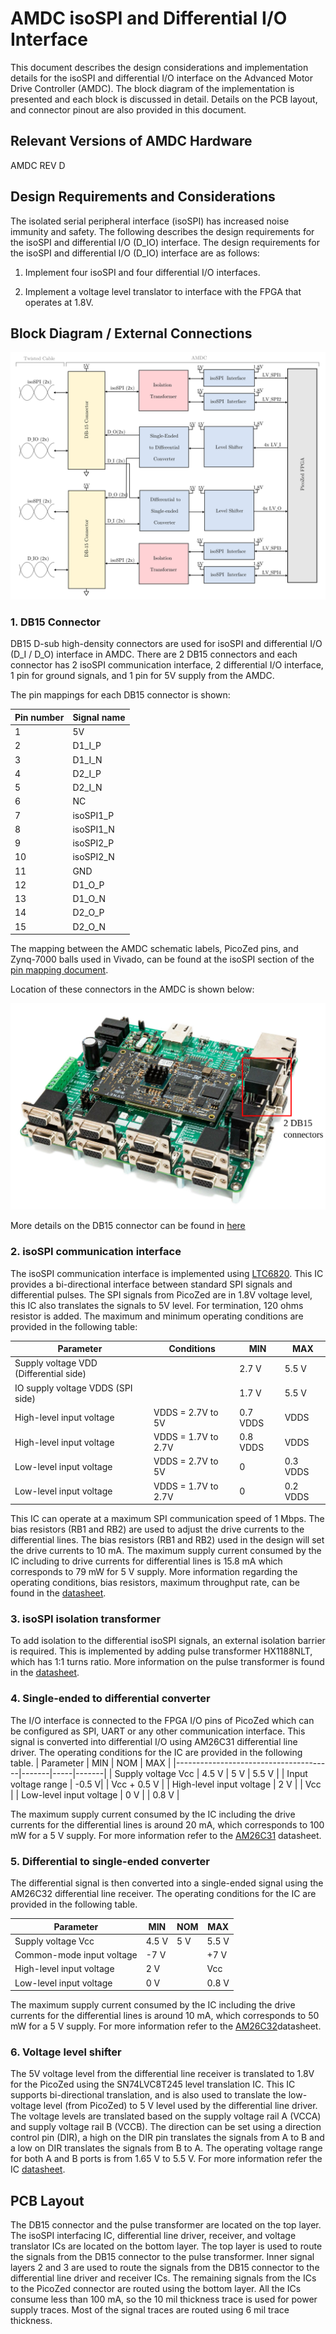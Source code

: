 # AMDC isoSPI and Differential I/O Interface

This document describes the design considerations and implementation details for the isoSPI and differential I/O interface on the Advanced Motor Drive Controller (AMDC). The block diagram of the implementation is presented and each block is discussed in detail. Details on the PCB layout, and connector pinout are also provided in this document.


## Relevant Versions of AMDC Hardware

AMDC REV D


## Design Requirements and Considerations

The isolated serial peripheral interface (isoSPI) has increased noise immunity and safety. The following describes the design requirements for the isoSPI and differential I/O (D_IO) interface. The design requirements for the isoSPI and differential I/O (D_IO) interface are as follows:

1. Implement four isoSPI and four differential I/O interfaces.

2. Implement a voltage level translator to interface with the FPGA that operates at 1.8V.


## Block Diagram / External Connections

<img src="images/amdc-isoSPI.svg" />

### 1. DB15 Connector

DB15 D-sub high-density connectors are used for isoSPI and differential I/O (D_I / D_O) interface in AMDC. There are 2 DB15 connectors and each connector has 2 isoSPI communication interface, 2 differential I/O interface, 1 pin for ground signals, and 1 pin for 5V supply from the AMDC.

The pin mappings for each DB15 connector is shown:

| Pin number | Signal name |
|------------|--------|
| 1 | 5V |
| 2 | D1_I_P |
| 3 | D1_I_N |
| 4 | D2_I_P |
| 5 | D2_I_N |
| 6 | NC |
| 7 | isoSPI1_P |
| 8 | isoSPI1_N |
| 9 | isoSPI2_P |
| 10 | isoSPI2_N |
| 11 | GND |
| 12 | D1_O_P |
| 13 | D1_O_N |
| 14 | D2_O_P |
| 15 | D2_O_N |

The mapping between the AMDC schematic labels, PicoZed pins, and Zynq-7000 balls used in Vivado, can be found at the isoSPI section of the [pin mapping document](RevD-PinMapping.md#encoder).

Location of these connectors in the AMDC is shown below:

<img src="images/amdc-isoSPI-input-highlighted.svg" />

More details on the DB15 connector can be found in [here](https://content.norcomp.net/rohspdfs/Connectors/17Y/178/513/178-H15-513R497.pdf)

### 2. isoSPI communication interface

The isoSPI communication interface is implemented using [LTC6820](https://www.analog.com/media/en/technical-documentation/data-sheets/LTC6820.pdf). This IC provides a bi-directional interface between standard SPI signals and differential pulses. The SPI signals from PicoZed are in 1.8V voltage level, this IC also translates the signals to 5V level. For termination, 120 ohms resistor is added. The maximum and minimum operating conditions are provided in the following table:

| Parameter                             |    Conditions     |   MIN   |  MAX  |
|---------------------------------------|-------------------|---------|-------|
| Supply voltage VDD (Differential side)|                   | 2.7 V   | 5.5 V |
| IO supply voltage VDDS (SPI side)     |                   | 1.7 V   | 5.5 V |
| High-level input voltage              |VDDS = 2.7V to 5V  | 0.7 VDDS| VDDS  |
| High-level input voltage              |VDDS = 1.7V to 2.7V| 0.8 VDDS| VDDS  |
| Low-level input voltage               |VDDS = 2.7V to 5V  | 0       | 0.3 VDDS  |
| Low-level input voltage               |VDDS = 1.7V to 2.7V| 0       | 0.2 VDDS  |

This IC can operate at a maximum SPI communication speed of 1 Mbps. The bias resistors (RB1 and RB2) are used to adjust the drive currents to the differential lines. The bias resistors (RB1 and RB2) used in the design will set the drive currents to 10 mA. The maximum supply current consumed by the IC including to drive currents for differential lines is 15.8 mA which corresponds to 79 mW for 5 V supply. More information regarding the operating conditions, bias resistors, maximum throughput rate, can be found in the [datasheet](https://www.analog.com/media/en/technical-documentation/data-sheets/LTC6820.pdf). 

### 3. isoSPI isolation transformer

To add isolation to the differential isoSPI signals, an external isolation barrier is required. This is implemented by adding pulse transformer HX1188NLT, which has 1:1 turns ratio. More information on the pulse transformer is found in the [datasheet](https://media.digikey.com/pdf/Data%20Sheets/Pulse%20PDFs/10_100BASE-T%20Single%20Port%20SMD%20Magnetics_Rev2008.pdf).

### 4. Single-ended to differential converter

The I/O interface is connected to the FPGA I/O pins of PicoZed which can be configured as SPI, UART or any other communication interface. This signal is converted into differential I/O using AM26C31 differential line driver. The operating conditions for the IC are provided in the following table.
| Parameter                             | MIN   | NOM | MAX   |
|---------------------------------------|-------|-----|-------|
| Supply voltage Vcc                    | 4.5 V | 5 V | 5.5 V |
| Input voltage range                   | -0.5 V|     | Vcc + 0.5 V  |
| High-level input voltage              | 2 V   |     | Vcc   |
| Low-level input voltage               | 0 V   |     | 0.8 V |

The maximum supply current consumed by the IC including the drive currents for the differential lines is around 20 mA, which corresponds to 100 mW for a 5 V supply. For more information refer to the [AM26C31](http://www.ti.com/lit/ds/symlink/am26c31.pdf?HQS=TI-null-null-digikeymode-df-pf-null-wwe&ts=1590045318995) datasheet.


### 5. Differential to single-ended converter

The differential signal is then converted into a single-ended signal using the AM26C32 differential line receiver. The operating conditions for the IC are provided in the following table.

| Parameter                             | MIN   | NOM | MAX   |
|---------------------------------------|-------|-----|-------|
| Supply voltage Vcc                    | 4.5 V | 5 V | 5.5 V |
| Common-mode input voltage             | -7 V  |     | +7 V  |
| High-level input voltage              | 2 V   |     | Vcc   |
| Low-level input voltage               | 0 V   |     | 0.8 V |

The maximum supply current consumed by the IC including the drive currents for the differential lines is around 10 mA, which corresponds to 50 mW for a 5 V supply. For more information refer to the [AM26C32](http://www.ti.com/lit/ds/symlink/am26c32.pdf?HQS=TI-null-null-digikeymode-df-pf-null-wwe&ts=1590045351338)datasheet.


### 6. Voltage level shifter

The 5V voltage level from the differential line receiver is translated to 1.8V for the PicoZed using the SN74LVC8T245 level translation IC. This IC supports bi-directional translation, and is also used to translate the low-voltage level (from PicoZed) to 5 V level used by the differential line driver. The voltage levels are translated based on the supply voltage rail A (VCCA) and supply voltage rail B (VCCB). The direction can be set using a direction control pin (DIR), a high on the DIR pin translates the signals from A to B and a low on DIR translates the signals from B to A. The operating voltage range for both A and B ports is from 1.65 V to 5.5 V.  For more information refer the IC [datasheet](http://www.ti.com/lit/ds/symlink/sn74lvc8t245.pdf?HQS=TI-null-null-digikeymode-df-pf-null-wwe&ts=1590052474879).    


## PCB Layout

The DB15 connector and the pulse transformer are located on the top layer. The isoSPI interfacing IC, differential line driver, receiver, and voltage translator ICs are located on the bottom layer. The top layer is used to route the signals from the DB15 connector to the pulse transformer. Inner signal layers 2 and 3 are used to route the signals from the DB15 connector to the differential line driver and receiver ICs. The remaining signals from the ICs to the PicoZed connector are routed using the bottom layer. All the ICs consume less than 100 mA, so the 10 mil thickness trace is used for power supply traces. Most of the signal traces are routed using 6 mil trace thickness.

